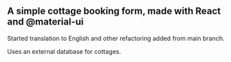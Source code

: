 ## A simple cottage booking form, made with React and @material-ui
Started translation to English and other refactoring added from main branch.

Uses an external database for cottages.
